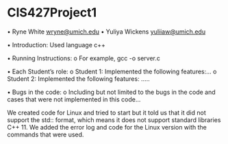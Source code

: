 # CIS427Project1
• Ryne White wryne@umich.edu
• Yuliya Wickens yuliiaw@umich.edu

• Introduction:
Used language c++


• Running Instructions:
o For example, gcc -o server.c


• Each Student’s role:
o Student 1: Implemented the following features:...
o Student 2: Implemented the following features: .....

• Bugs in the code:
o Including but not limited to the bugs in the code and cases that were not
implemented in this code...

 We created code for Linux and tried to start but it told us that it did not support the std::  format,
which means it does not support standard libraries C++ 11.
We added the error log and code for the Linux version with the commands that were used.




